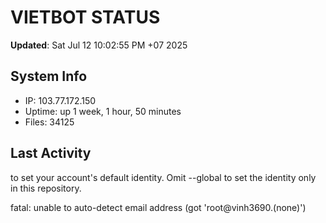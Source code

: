 # VIETBOT STATUS
**Updated**: Sat Jul 12 10:02:55 PM +07 2025

## System Info
- IP: 103.77.172.150
- Uptime: up 1 week, 1 hour, 50 minutes
- Files: 34125

## Last Activity

to set your account's default identity.
Omit --global to set the identity only in this repository.

fatal: unable to auto-detect email address (got 'root@vinh3690.(none)')
